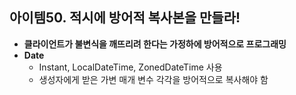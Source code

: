 ## 아이템50. 적시에 방어적 복사본을 만들라!
* **클라이언트가 불변식을 깨뜨리려 한다는 가정하에 방어적으로 프로그래밍**
* **Date**
	* Instant, LocalDateTime, ZonedDateTime 사용
	* 생성자에게 받은 가변 매개 변수 각각을 방어적으로 복사해야 함
<!--stackedit_data:
eyJoaXN0b3J5IjpbMTIzNDgyMzMzMF19
-->